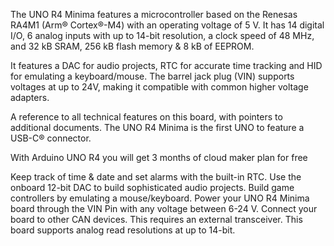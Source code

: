 <FeatureDescription>

The UNO R4 Minima features a microcontroller based on the Renesas RA4M1 (Arm® Cortex®-M4) with an operating voltage of 5 V. It has 14 digital I/O, 6 analog inputs with up to 14-bit resolution, a clock speed of 48 MHz, and 32 kB SRAM, 256 kB flash memory & 8 kB of EEPROM.

It features a DAC for audio projects, RTC for accurate time tracking and HID for emulating a keyboard/mouse. The barrel jack plug (VIN) supports voltages at up to 24V, making it compatible with common higher voltage adapters.

</FeatureDescription>

<FeatureList>

<Feature title="User Manual" image="uno-form-factor">
A reference to all technical features on this board, with pointers to additional documents.
<FeatureWrapper>
  <FeatureLink title="User Manual" url="/tutorials/uno-r4-minima/cheat-sheet"/>
</FeatureWrapper>
</Feature>

<Feature title="USB-C" image="usb">
The UNO R4 Minima is the first UNO to feature a USB-C® connector.
</Feature>

<Feature title="3 months of Cloud Maker plan included" image="cloud">

With Arduino UNO R4 you will get 3 months of cloud maker plan for free

<FeatureWrapper>
<FeatureLink variant="primary" title="Register product" url="https://digital-store.arduino.cc/subscriptions/redeem"/>
</FeatureWrapper>
</Feature>

<Feature title="Real-Time Clock (RTC)" image="mcu">
Keep track of time & date and set alarms with the built-in RTC.
<FeatureWrapper>
  <FeatureLink title="Documentation" url="/tutorials/uno-r4-minima/rtc"/>
</FeatureWrapper>
</Feature>

<Feature title="Digital-to-Analog Converter (DAC)" image="mcu">
Use the onboard 12-bit DAC to build sophisticated audio projects.
<FeatureWrapper>
  <FeatureLink title="Documentation" url="/tutorials/uno-r4-minima/dac"/>
</FeatureWrapper>
</Feature>

<Feature title="Mouse/Keyboard Emulation (HID)" image="usb">
Build game controllers by emulating a mouse/keyboard.
<FeatureWrapper>
  <FeatureLink title="Documentation" url="/tutorials/uno-r4-minima/usb-hid"/>
</FeatureWrapper>
</Feature>

<Feature title="Power up to 24 V" image="power">
Power your UNO R4 Minima board through the VIN Pin with any voltage between 6-24 V.
</Feature>

<Feature title="CAN Bus" image="communication">
Connect your board to other CAN devices. This requires an external transceiver.
<FeatureWrapper>
  <FeatureLink title="Documentation" url="/tutorials/uno-r4-minima/can"/>
</FeatureWrapper>
</Feature>

<Feature title="ADC Resolution" image="pressure-sensor">
This board supports analog read resolutions at up to 14-bit.
<FeatureWrapper>
  <FeatureLink title="Documentation" url="/tutorials/uno-r4-minima/adc-resolution"/>
</FeatureWrapper>
</Feature>

</FeatureList>
